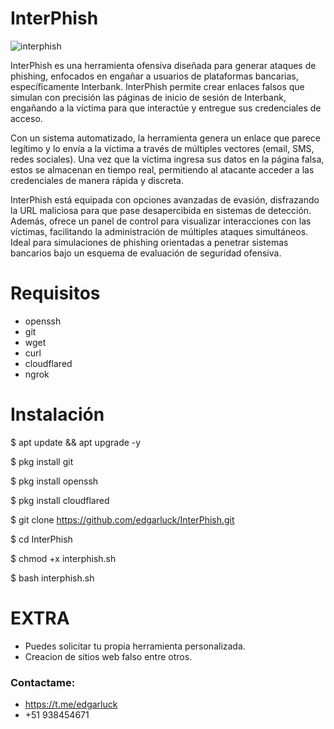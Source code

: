 # InterPhish

![interphish](https://github.com/user-attachments/assets/4943e0c2-c103-4c20-a10c-0644c4a55834)



InterPhish es una herramienta ofensiva diseñada para generar ataques de phishing, enfocados en engañar a usuarios de plataformas bancarias, específicamente Interbank. InterPhish permite crear enlaces falsos que simulan con precisión las páginas de inicio de sesión de Interbank, engañando a la víctima para que interactúe y entregue sus credenciales de acceso.

Con un sistema automatizado, la herramienta genera un enlace que parece legítimo y lo envía a la víctima a través de múltiples vectores (email, SMS, redes sociales). Una vez que la víctima ingresa sus datos en la página falsa, estos se almacenan en tiempo real, permitiendo al atacante acceder a las credenciales de manera rápida y discreta.

InterPhish está equipada con opciones avanzadas de evasión, disfrazando la URL maliciosa para que pase desapercibida en sistemas de detección. Además, ofrece un panel de control para visualizar interacciones con las víctimas, facilitando la administración de múltiples ataques simultáneos. Ideal para simulaciones de phishing orientadas a penetrar sistemas bancarios bajo un esquema de evaluación de seguridad ofensiva.

# Requisitos

* openssh
* git
* wget
* curl
* cloudflared
* ngrok

# Instalación

$ apt update && apt upgrade -y

$ pkg install git 

$ pkg install openssh

$ pkg install cloudflared

$ git clone https://github.com/edgarluck/InterPhish.git

$ cd InterPhish

$ chmod +x interphish.sh

$ bash interphish.sh

# EXTRA

- Puedes solicitar tu propia herramienta personalizada.
- Creacion de sitios web falso entre otros.
### Contactame:
* https://t.me/edgarluck
* +51 938454671
